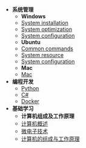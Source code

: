 <!-- docs/_sidebar.md -->
* **系统管理**
  * **Windows**
  * [System installation](System_Management/Windows/system_installation.md)
  * [System optimization](System_Management/Windows/system_optimization.md)
  * [System configuration](System_Management/Windows/system_configuration.md)
  * **Ubuntu**
  * [Common commands](System_Management/Ubuntu/common_commands.md)  
  * [System resource](System_Management/Ubuntu/system_resource.md)
  * [System configuration](System_Management/Ubuntu/system_configuration.md)
  * **Mac**
  * [Mac](System_Management/)
* **编程开发**
  * [Python](Programming_Development/Python.md)
  * [C#](Programming_Development/C#)
  * [Docker]()
* **基础学习**
  * **计算机组成及工作原理**
  * [计算机概述](Basic_Learning/computer_overview.md)
  * [微电子技术](Basic_Learning/microelectronic_technology.md)
  * [计算机的组成与工作原理](Basic_Learning/composition_and_working_principle_of_computer.md)